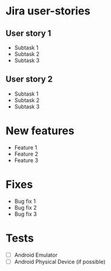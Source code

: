 # Jira user-stories
## User story 1
- Subtask 1
- Subtask 2
- Subtask 3
## User story 2
- Subtask 1
- Subtask 2
- Subtask 3

# New features
- Feature 1
- Feature 2
- Feature 3

# Fixes
- Bug fix 1
- Bug fix 2
- Bug fix 3

# Tests
- [ ] Android Emulator
- [ ] Android Physical Device (if possible)
